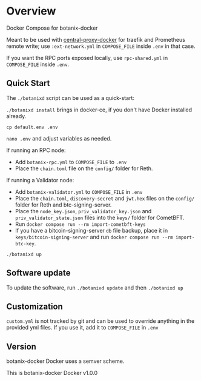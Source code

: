 # Overview

Docker Compose for botanix-docker

Meant to be used with [central-proxy-docker](https://github.com/CryptoManufaktur-io/central-proxy-docker) for traefik
and Prometheus remote write; use `:ext-network.yml` in `COMPOSE_FILE` inside `.env` in that case.

If you want the RPC ports exposed locally, use `rpc-shared.yml` in `COMPOSE_FILE` inside `.env`.

## Quick Start

The `./botanixd` script can be used as a quick-start:

`./botanixd install` brings in docker-ce, if you don't have Docker installed already.

`cp default.env .env`

`nano .env` and adjust variables as needed.

If running an RPC node:

- Add `botanix-rpc.yml` to `COMPOSE_FILE` to `.env`
- Place the `chain.toml` file on the `config/` folder for Reth.

If running a Validator node:

- Add `botanix-validator.yml` to `COMPOSE_FILE` in `.env`
- Place the `chain.toml`, `discovery-secret` and `jwt.hex` files on the `config/` folder for Reth and btc-signing-server.
- Place the `node_key.json`, `priv_validator_key.json` and `priv_validator_state.json` files into the `keys/` folder for CometBFT.
- Run `docker compose run --rm import-cometbft-keys`
- If you have a bitcoin-signing-server `db` file backup, place it in `keys/bitcoin-signing-server` and run `docker compose run --rm import-btc-key`.

`./botanixd up`

## Software update

To update the software, run `./botanixd update` and then `./botanixd up`

## Customization

`custom.yml` is not tracked by git and can be used to override anything in the provided yml files. If you use it,
add it to `COMPOSE_FILE` in `.env`

## Version

botanix-docker Docker uses a semver scheme.

This is botanix-docker Docker v1.0.0
